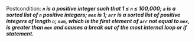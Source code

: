 Postcondition: ***`n` is a positive integer such that 1 ≤ `n` ≤ 100,000; `a` is a sorted list of `n` positive integers; `mex` is 1; `arr` is a sorted list of positive integers of length `n`; `num`, which is the first element of `arr` not equal to `mex`, is greater than `mex` and causes a break out of the most internal loop or if statement.***
